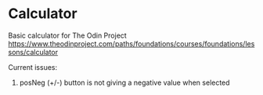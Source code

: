# Calculator

Basic calculator for The Odin Project
https://www.theodinproject.com/paths/foundations/courses/foundations/lessons/calculator

Current issues:
1. posNeg (+/-) button is not giving a negative value when selected